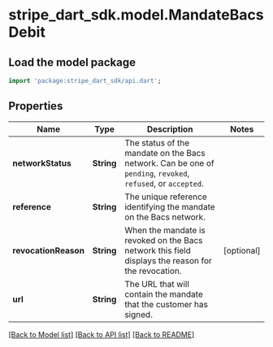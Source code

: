 # stripe_dart_sdk.model.MandateBacsDebit

## Load the model package
```dart
import 'package:stripe_dart_sdk/api.dart';
```

## Properties
Name | Type | Description | Notes
------------ | ------------- | ------------- | -------------
**networkStatus** | **String** | The status of the mandate on the Bacs network. Can be one of `pending`, `revoked`, `refused`, or `accepted`. | 
**reference** | **String** | The unique reference identifying the mandate on the Bacs network. | 
**revocationReason** | **String** | When the mandate is revoked on the Bacs network this field displays the reason for the revocation. | [optional] 
**url** | **String** | The URL that will contain the mandate that the customer has signed. | 

[[Back to Model list]](../README.md#documentation-for-models) [[Back to API list]](../README.md#documentation-for-api-endpoints) [[Back to README]](../README.md)


